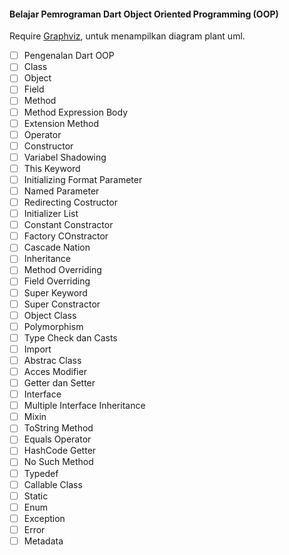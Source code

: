 #### Belajar Pemrograman Dart Object Oriented Programming (OOP)
Require [Graphviz](https://www.example.com/my%20great%20page), untuk menampilkan diagram plant uml.

- [ ] Pengenalan Dart OOP
- [ ] Class
- [ ] Object
- [ ] Field
- [ ] Method
- [ ] Method Expression Body
- [ ] Extension Method
- [ ] Operator
- [ ] Constructor
- [ ] Variabel Shadowing
- [ ] This Keyword
- [ ] Initializing Format Parameter
- [ ] Named Parameter
- [ ] Redirecting Costructor
- [ ] Initializer List
- [ ] Constant Constractor
- [ ] Factory COnstractor
- [ ] Cascade Nation
- [ ] Inheritance
- [ ] Method Overriding
- [ ] Field Overriding
- [ ] Super Keyword
- [ ] Super Constractor
- [ ] Object Class
- [ ] Polymorphism
- [ ] Type Check dan Casts
- [ ] Import
- [ ] Abstrac Class
- [ ] Acces Modifier
- [ ] Getter dan Setter
- [ ] Interface
- [ ] Multiple Interface Inheritance
- [ ] Mixin
- [ ] ToString Method
- [ ] Equals Operator
- [ ] HashCode Getter
- [ ] No Such Method
- [ ] Typedef
- [ ] Callable Class
- [ ] Static
- [ ] Enum
- [ ] Exception
- [ ] Error
- [ ] Metadata